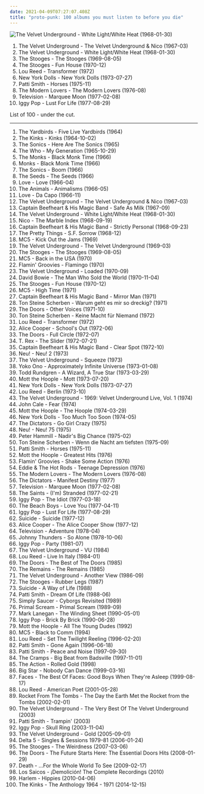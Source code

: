 ```yaml
---
date: 2021-04-09T07:27:07.408Z
title: "proto-punk: 100 albums you must listen to before you die"
---
```

![The Velvet Underground - White Light&#x2F;White Heat (1968-01-30)](http://coverartarchive.org/release/cad3294a-3ea9-3e0e-a426-fe9862571e34/15465460977-500.jpg "The Velvet Underground - White Light/White Heat (1968-01-30)")
<ol class="albums">
<li data-cover="http://coverartarchive.org/release/e2820d3f-bf0f-440f-b327-0a9c32e280d8/11733996765-500.jpg" data-tags="60s, rock, classic rock" role="button">The Velvet Underground - The Velvet Underground & Nico (1967-03)</li>
<li data-cover="http://coverartarchive.org/release/cad3294a-3ea9-3e0e-a426-fe9862571e34/15465460977-500.jpg" data-tags="proto-punk, 60s, rock, noise rock" role="button">The Velvet Underground - White Light/White Heat (1968-01-30)</li>
<li data-cover="http://coverartarchive.org/release/9259cb58-e233-4162-acb1-e739ff102568/1487674182-500.jpg" data-tags="garage rock" role="button">The Stooges - The Stooges (1969-08-05)</li>
<li data-cover="https://img.discogs.com/B_XQsc3AzhCIkH9DWzEyhbBZ0V4=/fit-in/600x594/filters:strip_icc():format(jpeg):mode_rgb():quality(90)/discogs-images/R-379038-1224357901.jpeg.jpg" data-tags="proto-punk, garage rock, 70s" role="button">The Stooges - Fun House (1970-12)</li>
<li data-cover="https://img.discogs.com/3OgnlZKNZ7-mZooFLllAA3hHYIA=/fit-in/500x500/filters:strip_icc():format(jpeg):mode_rgb():quality(90)/discogs-images/R-3635183-1338244251-7631.jpeg.jpg" data-tags="70s, rock, glam rock" role="button">Lou Reed - Transformer (1972)</li>
<li data-cover="http://coverartarchive.org/release/1f6cc992-e572-4f3c-b62a-cb6111383e67/11570630075-500.jpg" data-tags="glam rock, proto-punk" role="button">New York Dolls - New York Dolls (1973-07-27)</li>
<li data-cover="http://coverartarchive.org/release/68a6756e-1c96-4590-9cbf-aa07696cba5e/3714201314-500.jpg" data-tags="rock, punk, 70s" role="button">Patti Smith - Horses (1975-11)</li>
<li data-cover="http://coverartarchive.org/release/06ab427b-06b4-482a-90c3-4981c294eadd/11939995493-500.jpg" data-tags="proto-punk, 70s" role="button">The Modern Lovers - The Modern Lovers (1976-08)</li>
<li data-cover="http://coverartarchive.org/release/5fb363d1-3bee-44ce-acfc-43fdb0d7c4aa/2761546755-500.jpg" data-tags="post-punk, 70s" role="button">Television - Marquee Moon (1977-02-08)</li>
<li data-cover="http://coverartarchive.org/release/e2cb1fb9-7117-4dae-9b40-9e5480301b9e/1499761435-500.jpg" data-tags="rock, 70s, punk rock" role="button">Iggy Pop - Lust For Life (1977-08-29)</li>
</ol>
List of 100 - under the cut.
<!-- more -->

_________________

<ol class="albums">
<li data-cover="https://img.discogs.com/-Qb3fR5oGYrJyaqvEBvznK_l7dA=/fit-in/600x594/filters:strip_icc():format(jpeg):mode_rgb():quality(90)/discogs-images/R-3877251-1347790095-2316.jpeg.jpg" data-tags="60s" role="button">
The Yardbirds - Five Live Yardbirds (1964)
</li>
<li data-cover="https://img.discogs.com/U6zyMAbaS0wE9Defh8u50qitPMQ=/fit-in/600x600/filters:strip_icc():format(jpeg):mode_rgb():quality(90)/discogs-images/R-1796060-1473091321-2766.jpeg.jpg" data-tags="rock, 60s, garage rock, debut album" role="button">
The Kinks - Kinks (1964-10-02)
</li>
<li data-cover="https://img.discogs.com/HLrxClv2IKZdaUuJsl2AMAqWWAY=/fit-in/589x600/filters:strip_icc():format(jpeg):mode_rgb():quality(90)/discogs-images/R-1044246-1306912408.jpeg.jpg" data-tags="garage rock, 60s" role="button">
The Sonics - Here Are The Sonics (1965)
</li>
<li data-cover="https://img.discogs.com/tYUH21u9xsQrHfgftMeQn-DG01c=/fit-in/597x600/filters:strip_icc():format(jpeg):mode_rgb():quality(90)/discogs-images/R-2060655-1261650469.jpeg.jpg" data-tags="rock, 60s" role="button">
The Who - My Generation (1965-10-29)
</li>
<li data-cover="http://coverartarchive.org/release/7663b84e-2337-4f60-9842-10f6a9daed5d/11261431522-500.jpg" data-tags="garage rock, proto-punk, 60s" role="button">
The Monks - Black Monk Time (1966)
</li>
<li data-cover="http://coverartarchive.org/release/b2cc0dd8-3b30-4a42-a66d-e6e5c1e35808/9232308345-500.jpg" data-tags="proto-punk" role="button">
Monks - Black Monk Time (1966)
</li>
<li data-cover="http://coverartarchive.org/release/a6e36357-8bdc-4082-a39b-7221cf3d81c7/3370069882-500.jpg" data-tags="garage rock" role="button">
The Sonics - Boom (1966)
</li>
<li data-cover="http://coverartarchive.org/release/22862a47-2b63-4364-a00d-d38aa7cef4cd/4087870823-500.jpg" data-tags="garage rock, psychedelic" role="button">
The Seeds - The Seeds (1966)
</li>
<li data-cover="http://coverartarchive.org/release/da103965-b7e7-4618-98f5-3b9599ecc388/13962026519-500.jpg" data-tags="60s, psychedelic, classic rock" role="button">
Love - Love (1966-04)
</li>
<li data-cover="https://img.discogs.com/q2QH8Hbu_m0o4Mk_fIOe4569N9U=/fit-in/600x537/filters:strip_icc():format(jpeg):mode_rgb():quality(90)/discogs-images/R-3962149-1531137183-2190.jpeg.jpg" data-tags="classic rock, 60s, british, blues rock" role="button">
The Animals - Animalisms (1966-05)
</li>
<li data-cover="http://coverartarchive.org/release/58713cce-6dec-409a-b674-f30050f6fb82/5949082744-500.jpg" data-tags="psychedelic, 60s" role="button">
Love - Da Capo (1966-11)
</li>
<li data-cover="http://coverartarchive.org/release/e2820d3f-bf0f-440f-b327-0a9c32e280d8/11733996765-500.jpg" data-tags="60s, rock, classic rock" role="button">
The Velvet Underground - The Velvet Underground & Nico (1967-03)
</li>
<li data-cover="https://img.discogs.com/28415784b9210344a4a62ec6cd31adb2d01b3637/images/spacer.gif" data-tags="psychedelic" role="button">
Captain Beefheart & His Magic Band - Safe As Milk (1967-09)
</li>
<li data-cover="http://coverartarchive.org/release/cad3294a-3ea9-3e0e-a426-fe9862571e34/15465460977-500.jpg" data-tags="proto-punk, 60s, rock, noise rock" role="button">
The Velvet Underground - White Light/White Heat (1968-01-30)
</li>
<li data-cover="https://img.discogs.com/C0Re5Zf9WgPzvAqPje2GxUCkC1U=/fit-in/597x590/filters:strip_icc():format(jpeg):mode_rgb():quality(90)/discogs-images/R-393171-1143168701.jpeg.jpg" data-tags="experimental" role="button">
Nico - The Marble Index (1968-09-19)
</li>
<li data-cover="http://coverartarchive.org/release/7fea36a7-5ef6-3d78-b828-556fdf652455/9803420427-500.jpg" data-tags="blues, psychedelic" role="button">
Captain Beefheart & His Magic Band - Strictly Personal (1968-09-23)
</li>
<li data-cover="https://img.discogs.com/b-OAqmYv7bJaABfaCVF1edZ5JYU=/fit-in/300x298/filters:strip_icc():format(jpeg):mode_rgb():quality(90)/discogs-images/R-1085991-1190981637.jpeg.jpg" data-tags="psychedelic" role="button">
The Pretty Things - S.F. Sorrow (1968-12)
</li>
<li data-cover="http://coverartarchive.org/release/22f5e15f-7214-4caf-a6ce-9f6e0188a817/17000877457-500.jpg" data-tags="garage rock" role="button">
MC5 - Kick Out the Jams (1969)
</li>
<li data-cover="http://coverartarchive.org/release/35e83d8a-be83-307b-94cc-1a7686d48c74/1995664343-500.jpg" data-tags="rock, 60s, classic rock, psychedelic" role="button">
The Velvet Underground - The Velvet Underground (1969-03)
</li>
<li data-cover="http://coverartarchive.org/release/9259cb58-e233-4162-acb1-e739ff102568/1487674182-500.jpg" data-tags="garage rock" role="button">
The Stooges - The Stooges (1969-08-05)
</li>
<li data-cover="http://coverartarchive.org/release/1cb803b5-a446-48c5-a2d3-bd76be8820df/25111616371-500.jpg" data-tags="garage rock" role="button">
MC5 - Back in the USA (1970)
</li>
<li data-cover="http://coverartarchive.org/release/09487d3d-99d8-4ed2-8d0b-9ffce036fd01/13366801462-500.jpg" data-tags="studies, garage, rock and roll, proto-punk, pixies palace basement, rockitxten" role="button">
Flamin' Groovies - Flamingo (1970)
</li>
<li data-cover="http://coverartarchive.org/release/3645588f-cdcf-4746-97ac-da059d332010/4529718708-500.jpg" data-tags="70s, classic rock" role="button">
The Velvet Underground - Loaded (1970-09)
</li>
<li data-cover="https://img.discogs.com/EBAD1VztrgUqzvIUeVSyR9ujs7s=/fit-in/600x600/filters:strip_icc():format(jpeg):mode_rgb():quality(90)/discogs-images/R-3837949-1346378968-3807.jpeg.jpg" data-tags="glam rock, 70s, rock" role="button">
David Bowie - The Man Who Sold the World (1970-11-04)
</li>
<li data-cover="https://img.discogs.com/B_XQsc3AzhCIkH9DWzEyhbBZ0V4=/fit-in/600x594/filters:strip_icc():format(jpeg):mode_rgb():quality(90)/discogs-images/R-379038-1224357901.jpeg.jpg" data-tags="proto-punk, garage rock, 70s" role="button">
The Stooges - Fun House (1970-12)
</li>
<li data-cover="http://coverartarchive.org/release/389425ee-9246-381d-a330-f80687bfc0af/26424904304-500.jpg" data-tags="hard rock" role="button">
MC5 - High Time (1971)
</li>
<li data-cover="http://coverartarchive.org/release/3e335ee5-ad12-45f6-89f0-7781c173f7fc/21730334418-500.jpg" data-tags="rock, classic, 70s, alternative, experimental, progressive rock, blues-rock, blues, psychedelic, avant garde, american, proto-punk, captain beefheart, only the best, underrated and overlooked, glorious vocals, c beefheart" role="button">
Captain Beefheart & His Magic Band - Mirror Man (1971)
</li>
<li data-cover="http://coverartarchive.org/release/8e15d889-6442-48b9-8439-6dbc8565d6b3/16958087587-500.jpg" data-tags="german, proto-punk" role="button">
Ton Steine Scherben - Warum geht es mir so dreckig? (1971)
</li>
<li data-cover="http://coverartarchive.org/release/c4a629c9-054a-469e-9265-da9971b9196b/5909922905-500.jpg" data-tags="70s, psychedelic, psychedelic rock" role="button">
The Doors - Other Voices (1971-10)
</li>
<li data-cover="http://coverartarchive.org/release/562dd75a-49eb-4088-8c69-26a2cd1fb411/19678163449-500.jpg" data-tags="german" role="button">
Ton Steine Scherben - Keine Macht für Niemand (1972)
</li>
<li data-cover="https://img.discogs.com/3OgnlZKNZ7-mZooFLllAA3hHYIA=/fit-in/500x500/filters:strip_icc():format(jpeg):mode_rgb():quality(90)/discogs-images/R-3635183-1338244251-7631.jpeg.jpg" data-tags="70s, rock, glam rock" role="button">
Lou Reed - Transformer (1972)
</li>
<li data-cover="http://coverartarchive.org/release/e28b9cba-289e-47a8-a8c0-8bf5c0c93f19/3987340872-500.jpg" data-tags="hard rock, classic rock" role="button">
Alice Cooper - School's Out (1972-06)
</li>
<li data-cover="http://coverartarchive.org/release/ce1d3c09-9f63-3853-b8d8-7453e3c93271/5909851552-500.jpg" data-tags="70s" role="button">
The Doors - Full Circle (1972-07)
</li>
<li data-cover="http://coverartarchive.org/release/819ab350-82fc-451d-ad80-eb2ae07ddeef/6008080435-500.jpg" data-tags="glam rock" role="button">
T. Rex - The Slider (1972-07-21)
</li>
<li data-cover="http://coverartarchive.org/release/30049edc-8100-42a0-913c-d0cc234ee1ae/9169319958-500.jpg" data-tags="70s, experimental, progressive rock" role="button">
Captain Beefheart & His Magic Band - Clear Spot (1972-10)
</li>
<li data-cover="https://img.discogs.com/Wu1PJVoRMa21NUaTwVgpUxlyYGA=/fit-in/600x926/filters:strip_icc():format(jpeg):mode_rgb():quality(90)/discogs-images/R-13016021-1582540082-2550.jpeg.jpg" data-tags="krautrock" role="button">
Neu! - Neu! 2 (1973)
</li>
<li data-cover="http://coverartarchive.org/release/238392f6-d02f-4467-ba65-387f1f303563/22902543370-500.jpg" data-tags="doug yule, faux velvet underground" role="button">
The Velvet Underground - Squeeze (1973)
</li>
<li data-cover="https://img.discogs.com/-oFtRwyCdDOBC6doUIdUG2kF0rA=/fit-in/600x597/filters:strip_icc():format(jpeg):mode_rgb():quality(90)/discogs-images/R-1712230-1590076878-9814.jpeg.jpg" data-tags="dance, avant garde, psychedelic rock, proto-punk, protopunk, nancykitten all-time favourite albums, bfr" role="button">
Yoko Ono - Approximately Infinite Universe (1973-01-08)
</li>
<li data-cover="http://coverartarchive.org/release/dcfe26f7-6f7e-4fd6-aeb8-fedf5a1780ed/23168008573-500.jpg" data-tags="experimental, progressive rock, fucking brilliant, 70s, avant-garde, pop perfection" role="button">
Todd Rundgren - A Wizard, A True Star (1973-03-29)
</li>
<li data-cover="http://coverartarchive.org/release/034b0525-257f-4d9c-bdd2-2fe2ce81acb1/4492873081-500.jpg" data-tags="rock" role="button">
Mott the Hoople - Mott (1973-07-20)
</li>
<li data-cover="http://coverartarchive.org/release/1f6cc992-e572-4f3c-b62a-cb6111383e67/11570630075-500.jpg" data-tags="glam rock, proto-punk" role="button">
New York Dolls - New York Dolls (1973-07-27)
</li>
<li data-cover="http://coverartarchive.org/release/1bbac75e-ce53-4508-9096-54415e9a1177/4584669129-500.jpg" data-tags="70s" role="button">
Lou Reed - Berlin (1973-10)
</li>
<li data-cover="https://img.discogs.com/GHTP4nIYLB4ibAJqp3cgROJFrs8=/fit-in/350x364/filters:strip_icc():format(jpeg):mode_rgb():quality(90)/discogs-images/R-5970404-1407699748-3782.jpeg.jpg" data-tags="70s, proto-punk" role="button">
The Velvet Underground - 1969: Velvet Underground Live, Vol. 1 (1974)
</li>
<li data-cover="http://coverartarchive.org/release/b60e6f2c-e569-4ffb-83b7-cd23d66fc1c4/20406235434-500.jpg" data-tags="70s, rock, art rock" role="button">
John Cale - Fear (1974)
</li>
<li data-cover="http://coverartarchive.org/release/c66ee27b-ef8f-4126-99d3-64869e106352/9521925815-500.jpg" data-tags="classic rock, glam rock, 70s" role="button">
Mott the Hoople - The Hoople (1974-03-29)
</li>
<li data-cover="http://coverartarchive.org/release/66a32da1-ce51-4f06-900e-1a1f13b18cef/3978876533-500.jpg" data-tags="glam rock" role="button">
New York Dolls - Too Much Too Soon (1974-05)
</li>
<li data-cover="http://coverartarchive.org/release/0e424aca-f5c2-3483-b56a-47c099ea28a3/25054837247-500.jpg" data-tags="proto-punk" role="button">
The Dictators - Go Girl Crazy (1975)
</li>
<li data-cover="http://coverartarchive.org/release/c1fa3fc4-5a73-3449-9abe-9c2f38e7b22e/23187067210-500.jpg" data-tags="krautrock" role="button">
Neu! - Neu! 75 (1975)
</li>
<li data-cover="https://img.discogs.com/4YincA5GiUpYRyCSQ78b-amMwSQ=/fit-in/600x607/filters:strip_icc():format(jpeg):mode_rgb():quality(90)/discogs-images/R-7892014-1515600506-6062.jpeg.jpg" data-tags="proto-punk" role="button">
Peter Hammill - Nadir's Big Chance (1975-02)
</li>
<li data-cover="https://img.discogs.com/EmNH86FdG31XZoL1WjsYTNQlrqc=/fit-in/600x573/filters:strip_icc():format(jpeg):mode_rgb():quality(90)/discogs-images/R-6160702-1424696008-2405.jpeg.jpg" data-tags="german, proto-punk, 1970s, ton steine scherben, studio album, david volksmund produktion, k1r7m, wenn die nacht am tiefsten, rock music in germany" role="button">
Ton Steine Scherben - Wenn die Nacht am tiefsten (1975-09)
</li>
<li data-cover="http://coverartarchive.org/release/68a6756e-1c96-4590-9cbf-aa07696cba5e/3714201314-500.jpg" data-tags="rock, punk, 70s" role="button">
Patti Smith - Horses (1975-11)
</li>
<li data-cover="https://img.discogs.com/ftKEN6-ZK79sM05oCisZKfcwAMk=/fit-in/487x308/filters:strip_icc():format(jpeg):mode_rgb():quality(90)/discogs-images/R-2091661-1356454239-4674.jpeg.jpg" data-tags="classic rock, hard rock, album rock, soft rock, energetic, passionate, literate, melancholy, irreverent, confident, fiery, menacing, earnest, snide, wry, somber, raucous, glam rock, proto-punk, poignant, playful, brooding, celebratory, witty, acerbic, humorous, rowdy, theatrical, plaintive, tgif, boisterous, brash, thrusting rock, columbia records" role="button">
Mott the Hoople - Greatest Hits (1976)
</li>
<li data-cover="https://img.discogs.com/qJVThRxRZXFjSxQSVp7kKDw8NU4=/fit-in/600x600/filters:strip_icc():format(jpeg):mode_rgb():quality(90)/discogs-images/R-1971290-1391195073-4180.jpeg.jpg" data-tags="classic rock" role="button">
Flamin' Groovies - Shake Some Action (1976)
</li>
<li data-cover="https://img.discogs.com/qlSYMOTiQJ_M3Y8USlRmTkUrje0=/fit-in/600x590/filters:strip_icc():format(jpeg):mode_rgb():quality(90)/discogs-images/R-1960857-1274010731.jpeg.jpg" data-tags="new wave, proto-punk, pub rock" role="button">
Eddie & The Hot Rods - Teenage Depression (1976)
</li>
<li data-cover="http://coverartarchive.org/release/06ab427b-06b4-482a-90c3-4981c294eadd/11939995493-500.jpg" data-tags="proto-punk, 70s" role="button">
The Modern Lovers - The Modern Lovers (1976-08)
</li>
<li data-cover="http://coverartarchive.org/release/592a8527-c3b0-42fe-bf4f-58cd16e5e5ff/24589346521-500.jpg" data-tags="garage rock, proto-punk, iveldie best of 1977" role="button">
The Dictators - Manifest Destiny (1977)
</li>
<li data-cover="http://coverartarchive.org/release/5fb363d1-3bee-44ce-acfc-43fdb0d7c4aa/2761546755-500.jpg" data-tags="post-punk, 70s" role="button">
Television - Marquee Moon (1977-02-08)
</li>
<li data-cover="https://img.discogs.com/3tqMjgDKEUbMFk3ge3GAdBBAX_o=/fit-in/600x601/filters:strip_icc():format(jpeg):mode_rgb():quality(90)/discogs-images/R-2963994-1443996119-6003.jpeg.jpg" data-tags="punk, punk rock" role="button">
The Saints - (I'm) Stranded (1977-02-21)
</li>
<li data-cover="http://coverartarchive.org/release/31881496-3666-3b76-bdda-b24db24178ae/23464146422-500.jpg" data-tags="post-punk" role="button">
Iggy Pop - The Idiot (1977-03-18)
</li>
<li data-cover="http://coverartarchive.org/release/9963037c-06ec-4067-8095-0a93332db3e7/8726052762-500.jpg" data-tags="new wave, synthpop, proto-punk, brian wilson, proto-synthpop, av club permanent records, the world would be unbearable without it, happy as fuck" role="button">
The Beach Boys - Love You (1977-04-11)
</li>
<li data-cover="http://coverartarchive.org/release/e2cb1fb9-7117-4dae-9b40-9e5480301b9e/1499761435-500.jpg" data-tags="rock, 70s, punk rock" role="button">
Iggy Pop - Lust For Life (1977-08-29)
</li>
<li data-cover="http://coverartarchive.org/release/b1eb1417-9ba7-4579-8767-f97576021c37/14840216501-500.jpg" data-tags="experimental, electronic, electropunk" role="button">
Suicide - Suicide (1977-12)
</li>
<li data-cover="https://img.discogs.com/EOV6DoffVVHUbw4k_O5MkcqUdgI=/fit-in/498x500/filters:strip_icc():format(jpeg):mode_rgb():quality(90)/discogs-images/R-663786-1290619664.jpeg.jpg" data-tags="alice cooper" role="button">
Alice Cooper - The Alice Cooper Show (1977-12)
</li>
<li data-cover="http://coverartarchive.org/release/5cc90116-6833-4271-8477-42fb5fbee846/20706339769-500.jpg" data-tags="post-punk" role="button">
Television - Adventure (1978-04)
</li>
<li data-cover="https://img.discogs.com/BbPNN4exoTtfqWZkqTREHvWTnyA=/fit-in/600x600/filters:strip_icc():format(jpeg):mode_rgb():quality(90)/discogs-images/R-2757319-1299675179.jpeg.jpg" data-tags="punk, 70s" role="button">
Johnny Thunders - So Alone (1978-10-06)
</li>
<li data-cover="http://coverartarchive.org/release/6d56f6b2-2913-3ec4-af22-06084d0cc28f/12601062710-500.jpg" data-tags="rock" role="button">
Iggy Pop - Party (1981-07)
</li>
<li data-cover="http://coverartarchive.org/release/a2af3c5e-fb92-484f-851f-d26b27770d8b/15137212906-500.jpg" data-tags="classic rock, rock" role="button">
The Velvet Underground - VU (1984)
</li>
<li data-cover="http://coverartarchive.org/release/2f4deaec-0e63-43eb-b730-9368fc121f09/20205239397-500.jpg" data-tags="rock, hard rock" role="button">
Lou Reed - Live In Italy (1984-01)
</li>
<li data-cover="https://img.discogs.com/fFEJ6AJ-UUlkXDMBnTn2PULqNxE=/fit-in/600x543/filters:strip_icc():format(jpeg):mode_rgb():quality(90)/discogs-images/R-397370-1604657610-1339.jpeg.jpg" data-tags="classic rock" role="button">
The Doors - The Best of The Doors (1985)
</li>
<li data-cover="http://coverartarchive.org/release/570473fd-bf88-4237-8bbb-38c17e046c46/28758486936-500.jpg" data-tags="garage rock" role="button">
The Remains - The Remains (1985)
</li>
<li data-cover="http://coverartarchive.org/release/2013c74e-4858-4d12-9a22-3e11c5c8b255/8007039308-500.jpg" data-tags="compilation, proto-punk, the velvet underground" role="button">
The Velvet Underground - Another View (1986-09)
</li>
<li data-cover="https://img.discogs.com/B_XQsc3AzhCIkH9DWzEyhbBZ0V4=/fit-in/600x594/filters:strip_icc():format(jpeg):mode_rgb():quality(90)/discogs-images/R-379038-1224357901.jpeg.jpg" data-tags="proto-punk, proto punk" role="button">
The Stooges - Rubber Legs (1987)
</li>
<li data-cover="http://coverartarchive.org/release/96927d37-b9b3-418b-a7a0-4409cab13b02/14157689479-500.jpg" data-tags="electronic" role="button">
Suicide - A Way of Life (1988)
</li>
<li data-cover="http://coverartarchive.org/release/2a289252-7b79-4f7e-bd0a-2004438b3397/3774189185-500.jpg" data-tags="80s, singer-songwriter" role="button">
Patti Smith - Dream Of Life (1988-06)
</li>
<li data-cover="https://img.discogs.com/GW162sGjuvEDkyUbsdnlRxhTxa0=/fit-in/170x170/filters:strip_icc():format(jpeg):mode_rgb():quality(90)/discogs-images/R-1046717-1187804998.jpeg.jpg" data-tags="psychedelic rock, garage" role="button">
Simply Saucer - Cyborgs Revisited (1989)
</li>
<li data-cover="https://img.discogs.com/DbomQViBtzc69pRrpFF6OlWZe9A=/fit-in/600x602/filters:strip_icc():format(jpeg):mode_rgb():quality(90)/discogs-images/R-3207941-1580407108-6291.jpeg.jpg" data-tags="rock, glam rock" role="button">
Primal Scream - Primal Scream (1989-09)
</li>
<li data-cover="http://coverartarchive.org/release/723fa46a-628d-44c9-8e22-8fba5ba44c6c/2947394304-500.jpg" data-tags="rock, 90s" role="button">
Mark Lanegan - The Winding Sheet (1990-05-01)
</li>
<li data-cover="https://img.discogs.com/5fb8HxukgR1iZPWdzS_vdC-FuN4=/fit-in/600x572/filters:strip_icc():format(jpeg):mode_rgb():quality(90)/discogs-images/R-380743-1186314865.jpeg.jpg" data-tags="punk, rock, hard rock" role="button">
Iggy Pop - Brick By Brick (1990-06-28)
</li>
<li data-cover="http://coverartarchive.org/release/98b7a796-0f0f-4319-8948-f250d14d6bbc/2800476658-500.jpg" data-tags="70s, classic rock, rock" role="button">
Mott the Hoople - All The Young Dudes (1992)
</li>
<li data-cover="https://img.discogs.com/YUvIq3iNuFf82mAVGrjW5FIF43I=/fit-in/600x602/filters:strip_icc():format(jpeg):mode_rgb():quality(90)/discogs-images/R-3500648-1469148217-4160.jpeg.jpg" data-tags="60s" role="button">
MC5 - Black to Comm (1994)
</li>
<li data-cover="http://coverartarchive.org/release/94d5c090-1299-4434-9d4a-4b4460f931d2/21078020121-500.jpg" data-tags="rock, 90s" role="button">
Lou Reed - Set The Twilight Reeling (1996-02-20)
</li>
<li data-cover="http://coverartarchive.org/release/888bc005-3878-4054-b548-75ca8bdfe801/3774205017-500.jpg" data-tags="90s, rock, patti smith" role="button">
Patti Smith - Gone Again (1996-06-18)
</li>
<li data-cover="https://img.discogs.com/aghlyj5U3rlzv0Yus70E95q_EhM=/fit-in/500x436/filters:strip_icc():format(jpeg):mode_rgb():quality(90)/discogs-images/R-5646571-1399494702-3853.jpeg.jpg" data-tags="90s, the albums that made me who i am today, jag ager faktiskt detta album, politcal punk poetry, p smith" role="button">
Patti Smith - Peace and Noise (1997-09-30)
</li>
<li data-cover="http://coverartarchive.org/release/51c0ac7f-03d3-4993-b902-054c25028a0d/27228068430-500.jpg" data-tags="punk, psychobilly" role="button">
The Cramps - Big Beat from Badsville (1997-11-01)
</li>
<li data-cover="http://coverartarchive.org/release/4b411121-4a41-4032-9e1f-ae7c3ce15328/10916053750-500.jpg" data-tags="60s" role="button">
The Action - Rolled Gold (1998)
</li>
<li data-cover="http://coverartarchive.org/release/2ce1abb9-4d82-42d8-ac5b-39199d5dd77c/19778770643-500.jpg" data-tags="power pop, melancholy, intimate, proto-punk, rollicking, carefree, lively, day driving, reckless, gleeful" role="button">
Big Star - Nobody Can Dance (1999-03-16)
</li>
<li data-cover="http://coverartarchive.org/release/7198451b-594d-4d80-9a6e-9276ac6c7766/14180333568-500.jpg" data-tags="classic rock, rock, 70s" role="button">
Faces - The Best Of Faces: Good Boys When They're Asleep (1999-08-17)
</li>
<li data-cover="http://coverartarchive.org/release/8677415b-7979-46f0-b269-0e177145e59d/15458546198-500.jpg" data-tags="rock" role="button">
Lou Reed - American Poet (2001-05-28)
</li>
<li data-cover="http://coverartarchive.org/release/53f404d4-2d22-4ffa-9af8-cccba8bdc3c3/14521210692-500.jpg" data-tags="proto-punk, garage rock" role="button">
Rocket From The Tombs - The Day the Earth Met the Rocket from the Tombs (2002-02-01)
</li>
<li data-cover="http://coverartarchive.org/release/5a7eccff-573d-4278-bbc6-24fa3867a673/21784061086-500.jpg" data-tags="rock" role="button">
The Velvet Underground - The Very Best Of The Velvet Underground (2003)
</li>
<li data-cover="http://coverartarchive.org/release/95d5bb5d-2e28-4371-949e-b84e279e8799/7487099520-500.jpg" data-tags="rock, alternative, singer-songwriter, female vocalists, 00s" role="button">
Patti Smith - Trampin' (2003)
</li>
<li data-cover="http://coverartarchive.org/release/d1140fb6-b5b8-4536-94dc-fb10b431c0b7/1601935570-500.jpg" data-tags="proto-punk, hard rock, post-punk, punk rock" role="button">
Iggy Pop - Skull Ring (2003-11-04)
</li>
<li data-cover="http://coverartarchive.org/release/5cf70c86-0d14-4929-81dc-82b7a60fbc0d/15137264095-500.jpg" data-tags="p w n d" role="button">
The Velvet Underground - Gold (2005-09-01)
</li>
<li data-cover="http://coverartarchive.org/release/c739b651-90c8-428c-9462-3f066cf189de/9664834681-500.jpg" data-tags="post-punk" role="button">
Delta 5 - Singles & Sessions 1979-81 (2006-01-24)
</li>
<li data-cover="http://coverartarchive.org/release/b5d99cd2-561f-4a02-944b-e7b8becd1f73/14839234606-500.jpg" data-tags="proto-punk, punk" role="button">
The Stooges - The Weirdness (2007-03-06)
</li>
<li data-cover="http://coverartarchive.org/release/2d4a66b0-c436-4f44-b3d4-29e6e8db8d8c/14954913625-500.jpg" data-tags="rock, hard rock, usa, druggy, album rock, psychedelic, energetic, ominous, passionate, literate, confident, aggressive, menacing, freewheeling, provocative, dramatic, raucous, blues rock, trippy, compilation, 00s, proto-punk, sensual, summery, sexual, nocturnal, brooding, rebellious, the doors, cathartic, rowdy, theatrical, swaggering, angst-ridden, brash, hanging out, bravado, reckless, night driving, am pop, exfandessixties" role="button">
The Doors - The Future Starts Here: The Essential Doors Hits (2008-01-29)
</li>
<li data-cover="http://coverartarchive.org/release/e9a58849-fec6-493f-b664-b2f57c450687/13889169524-500.jpg" data-tags="proto-punk" role="button">
Death - ...For the Whole World To See (2009-02-17)
</li>
<li data-cover="https://img.discogs.com/gOLVJFOOcZGwSnwKcllU0MaSIjU=/fit-in/600x599/filters:strip_icc():format(jpeg):mode_rgb():quality(90)/discogs-images/R-2617270-1364510667-2588.jpeg.jpg" data-tags="garage  rock" role="button">
Los Saicos - ¡Demolición! The Complete Recordings (2010)
</li>
<li data-cover="http://coverartarchive.org/release/ac397e36-9792-4f50-8898-bd3c8cca60d1/13453650447-500.jpg" data-tags="garage rock" role="button">
Harlem - Hippies (2010-04-06)
</li>
<li data-cover="https://img.discogs.com/GwDM40pKnJv3DtGHX81-A867nhk=/fit-in/600x594/filters:strip_icc():format(jpeg):mode_rgb():quality(90)/discogs-images/R-5590525-1397409758-2615.jpeg.jpg" data-tags="british, garage rock, rock and roll, rhythm and blues, british invasion, proto-punk, mod, garage peppermint, rock peppermint, folk-rock peppermint" role="button">
The Kinks - The Anthology 1964 - 1971 (2014-12-15)
</li>
</ol>